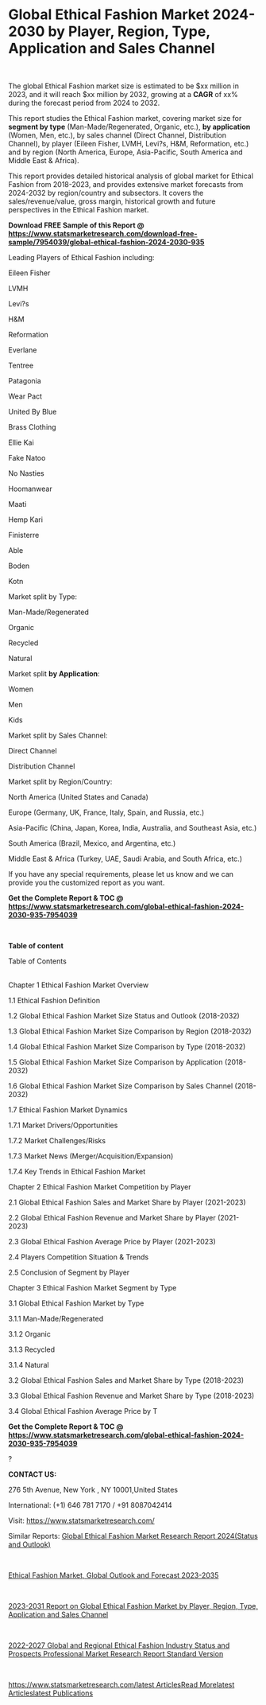 <h1>Global Ethical Fashion Market 2024-2030 by Player, Region, Type, Application and Sales Channel</h1><br/><p>The global Ethical Fashion market size is estimated to be $xx million in 2023, and it will reach $xx million by 2032, growing at a <strong>CAGR</strong> of xx% during the forecast period from 2024 to 2032.</p>
 
 
 
 <p>This report studies the Ethical Fashion market, covering market size for <strong>segment by type</strong> (Man-Made/Regenerated, Organic, etc.), <strong>by application</strong> (Women, Men, etc.), by sales channel (Direct Channel, Distribution Channel), by player (Eileen Fisher, LVMH, Levi?s, H&M, Reformation, etc.) and by region (North America, Europe, Asia-Pacific, South America and Middle East & Africa).</p>
 
 
 
 <p>This report provides detailed historical analysis of global market for Ethical Fashion from 2018-2023, and provides extensive market forecasts from 2024-2032 by region/country and subsectors. It covers the sales/revenue/value, gross margin, historical growth and future perspectives in the Ethical Fashion market.</p>
 
 
 
 <p><strong>Download FREE Sample of this Report @ <a href="https://www.statsmarketresearch.com/download-free-sample/7954039/global-ethical-fashion-2024-2030-935">https://www.statsmarketresearch.com/download-free-sample/7954039/global-ethical-fashion-2024-2030-935</a></strong></p>
 
 
 
 <p>Leading Players of Ethical Fashion including:</p>
 
 
 
 <p>Eileen Fisher</p>
 
 
 
 <p>LVMH</p>
 
 
 
 <p>Levi?s</p>
 
 
 
 <p>H&M</p>
 
 
 
 <p>Reformation</p>
 
 
 
 <p>Everlane</p>
 
 
 
 <p>Tentree</p>
 
 
 
 <p>Patagonia</p>
 
 
 
 <p>Wear Pact</p>
 
 
 
 <p>United By Blue</p>
 
 
 
 <p>Brass Clothing</p>
 
 
 
 <p>Ellie Kai</p>
 
 
 
 <p>Fake Natoo</p>
 
 
 
 <p>No Nasties</p>
 
 
 
 <p>Hoomanwear</p>
 
 
 
 <p>Maati</p>
 
 
 
 <p>Hemp Kari</p>
 
 
 
 <p>Finisterre</p>
 
 
 
 <p>Able</p>
 
 
 
 <p>Boden</p>
 
 
 
 <p>Kotn</p>
 
 
 
 <p>Market split by Type:</p>
 
 
 
 <p>Man-Made/Regenerated</p>
 
 
 
 <p>Organic</p>
 
 
 
 <p>Recycled</p>
 
 
 
 <p>Natural</p>
 
 
 
 <p>Market split <strong>by Application</strong>:</p>
 
 
 
 <p>Women</p>
 
 
 
 <p>Men</p>
 
 
 
 <p>Kids</p>
 
 
 
 <p>Market split by Sales Channel:</p>
 
 
 
 <p>Direct Channel</p>
 
 
 
 <p>Distribution Channel</p>
 
 
 
 <p>Market split by Region/Country:</p>
 
 
 
 <p>North America (United States and Canada)</p>
 
 
 
 <p>Europe (Germany, UK, France, Italy, Spain, and Russia, etc.)</p>
 
 
 
 <p>Asia-Pacific (China, Japan, Korea, India, Australia, and Southeast Asia, etc.)</p>
 
 
 
 <p>South America (Brazil, Mexico, and Argentina, etc.)</p>
 
 
 
 <p>Middle East & Africa (Turkey, UAE, Saudi Arabia, and South Africa, etc.)</p>
 
 
 
 <p>If you have any special requirements, please let us know and we can provide you the customized report as you want.</p>
 
 
 
 <div><b>Get the Complete Report & TOC @ <a href="https://www.statsmarketresearch.com/global-ethical-fashion-2024-2030-935-7954039">https://www.statsmarketresearch.com/global-ethical-fashion-2024-2030-935-7954039</a></b></div>
 
 
 
 <p><br />
 
 <b>Table of content</b></p>
 
 
 
 <p>Table of Contents<br />
 
 <br />
 
 Chapter 1 Ethical Fashion Market Overview<br />
 
 1.1 Ethical Fashion Definition<br />
 
 1.2 Global Ethical Fashion Market Size Status and Outlook (2018-2032)<br />
 
 1.3 Global Ethical Fashion Market Size Comparison by Region (2018-2032)<br />
 
 1.4 Global Ethical Fashion Market Size Comparison by Type (2018-2032)<br />
 
 1.5 Global Ethical Fashion Market Size Comparison by Application (2018-2032)<br />
 
 1.6 Global Ethical Fashion Market Size Comparison by Sales Channel (2018-2032)<br />
 
 1.7 Ethical Fashion Market Dynamics<br />
 
 1.7.1 Market Drivers/Opportunities<br />
 
 1.7.2 Market Challenges/Risks<br />
 
 1.7.3 Market News (Merger/Acquisition/Expansion)<br />
 
 1.7.4 Key Trends in Ethical Fashion Market<br />
 
 Chapter 2 Ethical Fashion Market Competition by Player<br />
 
 2.1 Global Ethical Fashion Sales and Market Share by Player (2021-2023)<br />
 
 2.2 Global Ethical Fashion Revenue and Market Share by Player (2021-2023)<br />
 
 2.3 Global Ethical Fashion Average Price by Player (2021-2023)<br />
 
 2.4 Players Competition Situation & Trends<br />
 
 2.5 Conclusion of Segment by Player<br />
 
 Chapter 3 Ethical Fashion Market Segment by Type<br />
 
 3.1 Global Ethical Fashion Market by Type<br />
 
 3.1.1 Man-Made/Regenerated<br />
 
 3.1.2 Organic<br />
 
 3.1.3 Recycled<br />
 
 3.1.4 Natural<br />
 
 3.2 Global Ethical Fashion Sales and Market Share by Type (2018-2023)<br />
 
 3.3 Global Ethical Fashion Revenue and Market Share by Type (2018-2023)<br />
 
 3.4 Global Ethical Fashion Average Price by T</p>
 
 
 
 <div><b>Get the Complete Report & TOC @ <a href="https://www.statsmarketresearch.com/global-ethical-fashion-2024-2030-935-7954039">https://www.statsmarketresearch.com/global-ethical-fashion-2024-2030-935-7954039</a></b></div>
 
 
 
 <p>? </p>
 
 
 
 <p><b>CONTACT US:</b><br />
 
 276 5th Avenue, New York , NY 10001,United States<br />
 
 International: (+1) 646 781 7170 / +91 8087042414<br />
 
 Visit: <a href="https://www.statsmarketresearch.com/">https://www.statsmarketresearch.com/</a><br />
 
 Similar Reports: <a href="https://www.statsmarketresearch.com/global-ethical-fashion-2024-2030-935-7954039">Global Ethical Fashion Market Research Report 2024(Status and Outlook)</a><br />
 
 <br />
 
 <a href="https://www.statsmarketresearch.com/global-ethical-fashion-2024-2030-935-7954039">Ethical Fashion Market, Global Outlook and Forecast 2023-2035</a><br />
 
 <br />
 
 <a href="https://www.statsmarketresearch.com/global-ethical-fashion-2024-2030-935-7954039">2023-2031 Report on Global Ethical Fashion Market by Player, Region, Type, Application and Sales Channel</a><br />
 
 <br />
 
 <a href="https://www.statsmarketresearch.com/global-ethical-fashion-2024-2030-935-7954039">2022-2027 Global and Regional Ethical Fashion Industry Status and Prospects Professional Market Research Report Standard Version</a><br />
 
 <br />
 
 <a href="https://gyeongbokgung.com">https://www.statsmarketresearch.com/</a><a href="https://hallyeomaritime.com">latest Articles</a><a href="https://jingwansa.com">Read More</a><a href="https://nguoiviet.jp/">latest Articles</a><a href="https://www.intelmarketresearch.com/">latest Publications</a></p>